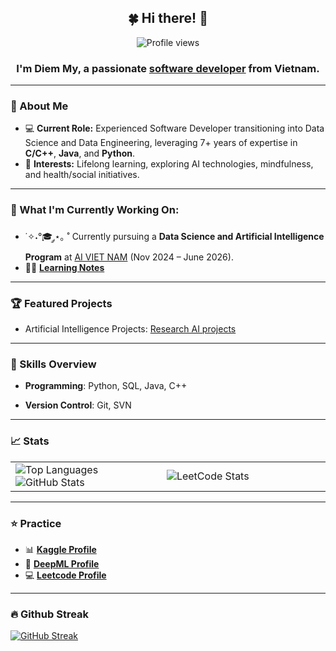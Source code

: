 <h2 align="center">🍀 Hi there! 👋</h2>
<p align="center">
  <img src="https://komarev.com/ghpvc/?username=mylethidiem&label=Profile%20views&color=0e75b6&style=flat" alt="Profile views" />
</p>

<h3 align="center">I'm <b>Diem My</b>, a passionate <a href="https://www.linkedin.com/in/lethidiemmy-gryffindor/">software developer</a> from Vietnam.</h3>

---

### 🌟 About Me  
- 💻 **Current Role:** Experienced Software Developer transitioning into Data Science and Data Engineering, leveraging 7+ years of expertise in **C/C++**, **Java**, and **Python**.
- 🌱 **Interests:** Lifelong learning, exploring AI technologies, mindfulness, and health/social initiatives.
  
---

### 🔄 What I'm Currently Working On:
- ˙✧˖°🎓 ༘⋆｡ ˚ Currently pursuing a **Data Science and Artificial Intelligence Program** at [AI VIET NAM](https://www.facebook.com/aivietnam.edu.vn) (Nov 2024 – June 2026).
- ✍🏻 **[Learning Notes](https://concrete-tray-472.notion.site/Learning-notes-15c0730a96738028bf16e05afd34bd0c?pvs=74)**  
---

### 🏆 Featured Projects
- Artificial Intelligence Projects: [Research AI projects](https://github.com/mylethidiem/AIVN_projects)
<!-- - **Predicting Customer Churn**: Built a machine learning model to predict customer churn using Python, Pandas, and Scikit-learn. [GitHub](link)
- **ETL Pipeline for E-commerce Data**: Designed and implemented a robust ETL pipeline using Apache Spark. [GitHub](link)
- **Dashboard for Health Metrics**: Created an interactive dashboard using Power BI to analyze hospital data. [GitHub](link) -->

---

### 🔑 Skills Overview
- **Programming**: Python, SQL, Java, C++  
<!-- - **Data Tools**: Pandas, NumPy, Matplotlib, Apache Spark, Hadoop  
- **Cloud Platforms**: AWS, GCP  
- **Visualization**: Power BI, Tableau  -->
- **Version Control**: Git, SVN  

---

### 📈 Stats  
<table>
  <tr>
    <td width="48%">
      <img align="center" src="https://github-readme-stats.vercel.app/api/top-langs?username=mylethidiem&show_icons=true&locale=en&layout=compact&theme=gotham&hide_border=true" alt="Top Languages" />
      <img src="https://github-readme-stats.vercel.app/api?username=mylethidiem&show_icons=true&locale=en&theme=gotham&hide_border=true" alt="GitHub Stats" />
    </td>
    <td width="52%">
      <img src="https://leetcard.jacoblin.cool/lethidiemmy961996?theme=chartreuse&font=Courier%20Prime&ext=heatmap" alt="LeetCode Stats" />
    </td>
  </tr>
</table>

---

### ⭐ Practice  
- 📊 **[Kaggle Profile](https://www.kaggle.com/banhmuy)**  
- 🤖 **[DeepML Profile](https://www.deep-ml.com/profile/mzOHLfAKLVauQjHcZOdJxLdgiTS2)**
- 💻 **[Leetcode Profile](https://leetcode.com/lethidiemmy961996)**  

<!-- ---

### 🎓 Certifications  
- **Google Data Analytics Professional Certificate**  
- **AWS Certified Data Engineer - Associate**  -->

---

### 🔥 Github Streak  
[![GitHub Streak](https://streak-stats.demolab.com?user=mylethidiem&theme=radical)](https://streak-stats.demolab.com/?user=mylethidiem&theme=radical)
 
